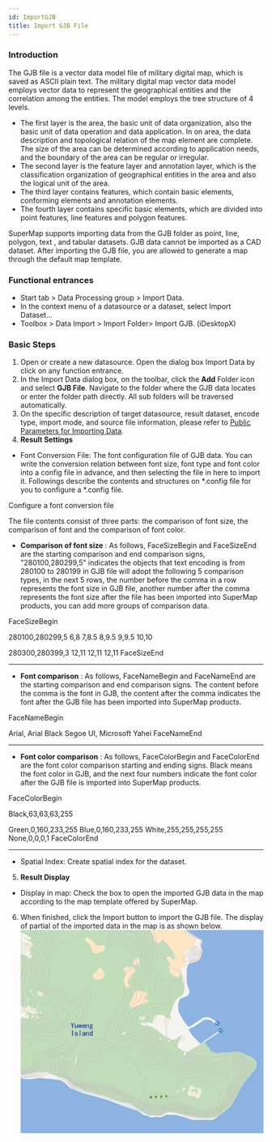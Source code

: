 ```yaml
---
id: ImportGJB
title: Import GJB File
---
```

### Introduction

The GJB file is a vector data model file of military digital map, which is
saved as ASCII plain text. The military digital map vector data model employs
vector data to represent the geographical entities and the correlation among
the entities. The model employs the tree structure of 4 levels.

* The first layer is the area, the basic unit of data organization, also the basic unit of data operation and data application. In on area, the data description and topological relation of the map element are complete. The size of the area can be determined according to application needs, and the boundary of the area can be regular or irregular.
* The second layer is the feature layer and annotation layer, which is the classification organization of geographical entities in the area and also the logical unit of the area.
* The third layer contains features, which contain basic elements, conforming elements and annotation elements.
* The fourth layer contains specific basic elements, which are divided into point features, line features and polygon features.

SuperMap supports importing data from the GJB folder as point, line, polygon,
text , and tabular datasets. GJB data cannot be imported as a CAD dataset.
After importing the GJB file, you are allowed to generate a map through the
default map template.

### Functional entrances

* Start tab > Data Processing group > Import Data.
* In the context menu of a datasource or a dataset, select Import Dataset...
* Toolbox > Data Import > Import Folder> Import GJB. (iDesktopX)

### Basic Steps

1. Open or create a new datasource. Open the dialog box Import Data by click on any function entrance.
2. In the Import Data dialog box, on the toolbar, click the **Add** Folder icon and select **GJB File**. Navigate to the folder where the GJB data locates or enter the folder path directly. All sub folders will be traversed automatically.
3. On the specific description of target datasource, result dataset, encode type, import mode, and source file information, please refer to [Public Parameters for Importing Data](ParameterSettingDia).
4. **Result Settings**
* Font Conversion File: The font configuration file of GJB data. You can write the conversion relation between font size, font type and font color into a config file in advance, and then selecting the file in here to import it. Followings describe the contents and structures on *.config file for you to configure a *.config file.

Configure a font conversion file

The file contents consist of three parts: the comparison of font size, the comparison of font and the comparison of font color.

* **Comparison of font size** : As follows, FaceSizeBegin and FaceSizeEnd are the starting comparison and end comparison signs, "280100,280299,5" indicates the objects that text encoding is from 280100 to 280199 in GJB file will adopt the following 5 comparison types, in the next 5 rows, the number before the comma in a row represents the font size in GJB file, another number after the comma represents the font size after the file has been imported into SuperMap products, you can add more groups of comparison data. 

FaceSizeBegin

280100,280299,5
6,8
7,8.5
8,9.5
9,9.5
10,10

280300,280399,3
12,11
12,11
12,11
FaceSizeEnd

---
* **Font comparison** : As follows, FaceNameBegin and FaceNameEnd are the starting comparison and end comparison signs. The content before the comma is the font in GJB, the content after the comma indicates the font after the GJB file has been imported into SuperMap products. 

FaceNameBegin

Arial, Arial Black
Segoe UI, Microsoft Yahei
FaceNameEnd

---
* **Font color comparison** : As follows, FaceColorBegin and FaceColorEnd are the font color comparison starting and ending signs. Black means the font color in GJB, and the next four numbers indicate the font color after the GJB file is imported into SuperMap products. 

FaceColorBegin

Black,63,63,63,255

Green,0,160,233,255
Blue,0,160,233,255
White,255,255,255,255
None,0,0,0,1
FaceColorEnd

---
* Spatial Index: Create spatial index for the dataset.
5. **Result Display**
* Display in map: Check the box to open the imported GJB data in the map according to the map template offered by SuperMap.
6. When finished, click the Import button to import the GJB file. The display of partial of the imported data in the map is as shown below.![](img/GJBResult.png)


